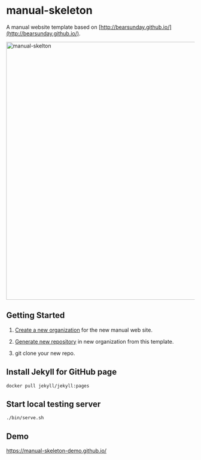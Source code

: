 # manual-skeleton

A manual website template based on [http://bearsunday.github.io/](http://bearsunday.github.io/).

<img width="688" alt="manual-skelton" src="https://user-images.githubusercontent.com/529021/143033482-6cbd55dd-e094-4bdf-a216-bd12618e94f9.png">

## Getting Started

1. [Create a new organization](https://docs.github.com/en/organizations/collaborating-with-groups-in-organizations/creating-a-new-organization-from-scratch) for the new manual web site.

2. [Generate new repository](https://github.blog/2019-06-06-generate-new-repositories-with-repository-templates/) in new organization from this template.

3. git clone your new repo.

## Install Jekyll for GitHub page

```
docker pull jekyll/jekyll:pages
```

## Start local testing server

```
./bin/serve.sh
```
## Demo

https://manual-skeleton-demo.github.io/
